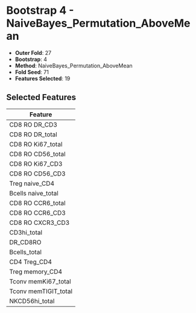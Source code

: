 # Bootstrap 4 - NaiveBayes_Permutation_AboveMean

- **Outer Fold**: 27
- **Bootstrap**: 4
- **Method**: NaiveBayes_Permutation_AboveMean
- **Fold Seed**: 71
- **Features Selected**: 19

## Selected Features

| Feature |
|---------|
| CD8 RO DR_CD3 |
| CD8 RO DR_total |
| CD8 RO Ki67_total |
| CD8 RO CD56_total |
| CD8  RO Ki67_CD3 |
| CD8 RO CD56_CD3 |
| Treg naive_CD4 |
| Bcells naive_total |
| CD8 RO CCR6_total |
| CD8 RO CCR6_CD3 |
| CD8 RO CXCR3_CD3 |
| CD3hi_total |
| DR_CD8RO |
| Bcells_total |
| CD4 Treg_CD4 |
| Treg memory_CD4 |
| Tconv memKi67_total |
| Tconv memTIGIT_total |
| NKCD56hi_total |
